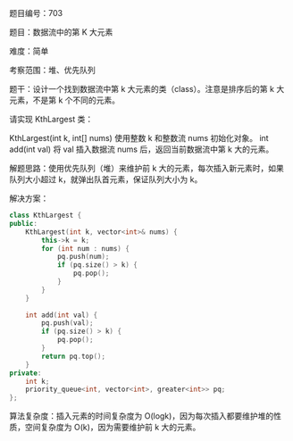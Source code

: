 题目编号：703

题目：数据流中的第 K 大元素

难度：简单

考察范围：堆、优先队列

题干：设计一个找到数据流中第 k 大元素的类（class）。注意是排序后的第 k 大元素，不是第 k 个不同的元素。

请实现 KthLargest 类：

KthLargest(int k, int[] nums) 使用整数 k 和整数流 nums 初始化对象。
int add(int val) 将 val 插入数据流 nums 后，返回当前数据流中第 k 大的元素。

解题思路：使用优先队列（堆）来维护前 k 大的元素，每次插入新元素时，如果队列大小超过 k，就弹出队首元素，保证队列大小为 k。

解决方案：

```cpp
class KthLargest {
public:
    KthLargest(int k, vector<int>& nums) {
        this->k = k;
        for (int num : nums) {
            pq.push(num);
            if (pq.size() > k) {
                pq.pop();
            }
        }
    }
    
    int add(int val) {
        pq.push(val);
        if (pq.size() > k) {
            pq.pop();
        }
        return pq.top();
    }
private:
    int k;
    priority_queue<int, vector<int>, greater<int>> pq;
};
```

算法复杂度：插入元素的时间复杂度为 O(logk)，因为每次插入都要维护堆的性质，空间复杂度为 O(k)，因为需要维护前 k 大的元素。